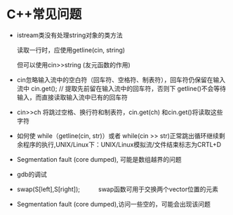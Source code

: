 # C++常见问题

- istream类没有处理string对象的类方法

  读取一行时，应使用getline(cin, string)

  但可以使用cin>>string  (友元函数的作用)

- cin忽略输入流中的空白符（回车符、空格符、制表符），回车符仍保留在输入流中
   cin.get();  //     提取先前留在输入流中的回车符，否则下 getline()不会等待输入，而直接读取输入流中已有的回车符

- cin>>ch 将跳过空格、换行符和制表符，cin.get(ch)  和cin.get()将读取这些字符

- 如何使 while（getline(cin, str)）或者 while(cin >> str)正常跳出循环继续剩余程序的执行,UNIX/Linux下：UNIX/Linux模拟流/文件结束标志为CRTL+D

- Segmentation fault (core dumped), 可能是数组越界的问题

- gdb的调试

-  swap(S[left],S[right]);　　　swap函数可用于交换两个vector位置的元素
-  Segmentation fault (core dumped),访问一些空的，可能会出现该问题
       
